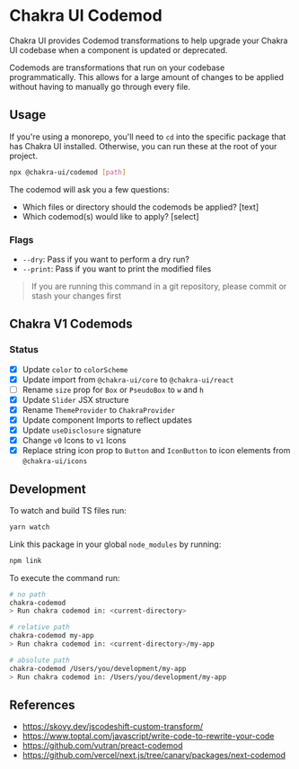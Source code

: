 # Chakra UI Codemod

Chakra UI provides Codemod transformations to help upgrade your Chakra UI codebase when a component is updated or deprecated.

Codemods are transformations that run on your codebase programmatically. This allows for a large amount of changes to be applied without having to manually go through every file.

## Usage

If you're using a monorepo, you'll need to `cd` into the specific package that has Chakra UI installed. Otherwise, you can run these at the root of your project.

```sh
npx @chakra-ui/codemod [path]
```

The codemod will ask you a few questions:

- Which files or directory should the codemods be applied? [text]
- Which codemod(s) would like to apply? [select]

### Flags

- `--dry`: Pass if you want to perform a dry run?
- `--print`: Pass if you want to print the modified files

> If you are running this command in a git repository, please commit or stash your changes first

## Chakra V1 Codemods

### Status

- [x] Update `color` to `colorScheme`
- [x] Update import from `@chakra-ui/core` to `@chakra-ui/react`
- [ ] Rename `size` prop for `Box` or `PseudoBox` to `w` and `h`
- [x] Update `Slider` JSX structure
- [x] Rename `ThemeProvider` to `ChakraProvider`
- [x] Update component Imports to reflect updates
- [x] Update `useDisclosure` signature
- [x] Change `v0` Icons to `v1` Icons
- [x] Replace string icon prop to `Button` and `IconButton` to icon elements from `@chakra-ui/icons`

## Development

To watch and build TS files run:

```bash
yarn watch
```

Link this package in your global `node_modules` by running:

```bash
npm link
```

To execute the command run:

```bash
# no path
chakra-codemod
> Run chakra codemod in: <current-directory>

# relative path
chakra-codemod my-app
> Run chakra codemod in: <current-directory>/my-app

# absolute path
chakra-codemod /Users/you/development/my-app
> Run chakra codemod in: /Users/you/development/my-app
```

## References

- https://skovy.dev/jscodeshift-custom-transform/
- https://www.toptal.com/javascript/write-code-to-rewrite-your-code
- https://github.com/vutran/preact-codemod
- https://github.com/vercel/next.js/tree/canary/packages/next-codemod
